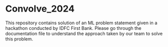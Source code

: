 # Convolve_2024
This repository contains solution of an ML problem statement given in a hackathon conducted by IDFC First Bank. Please go through the documentation file to understand the approach taken by our team to solve this problem.
